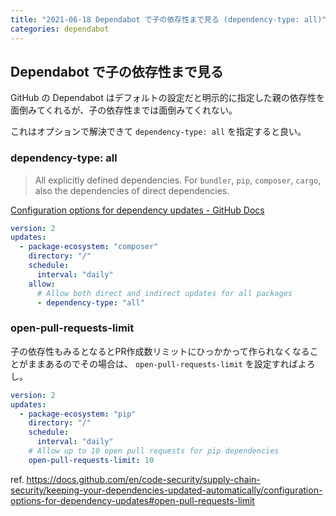 ```yaml
---
title: "2021-06-18 Dependabot で子の依存性まで見る (dependency-type: all)"
categories: dependabot
---
```


## Dependabot で子の依存性まで見る

GitHub の Dependabot はデフォルトの設定だと明示的に指定した親の依存性を面倒みてくれるが、子の依存性までは面倒みてくれない。

これはオプションで解決できて `dependency-type: all` を指定すると良い。

### dependency-type: all

> All explicitly defined dependencies. For `bundler`, `pip`, `composer`, `cargo`, also the dependencies of direct dependencies.

[Configuration options for dependency updates - GitHub Docs](https://docs.github.com/en/code-security/supply-chain-security/keeping-your-dependencies-updated-automatically/configuration-options-for-dependency-updates#allow)

```yaml
version: 2
updates:
  - package-ecosystem: "composer"
    directory: "/"
    schedule:
      interval: "daily"
    allow:
      # Allow both direct and indirect updates for all packages
      - dependency-type: "all"
```

### open-pull-requests-limit

子の依存性もみるとなるとPR作成数リミットにひっかかって作られなくなることがままあるのでその場合は、 `open-pull-requests-limit` を設定すればよろし。

```yaml
version: 2
updates:
  - package-ecosystem: "pip"
    directory: "/"
    schedule:
      interval: "daily"
    # Allow up to 10 open pull requests for pip dependencies
    open-pull-requests-limit: 10
```

ref. <https://docs.github.com/en/code-security/supply-chain-security/keeping-your-dependencies-updated-automatically/configuration-options-for-dependency-updates#open-pull-requests-limit>
